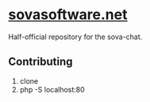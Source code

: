 # [sovasoftware.net](https://sovasoftware.net/)

Half-official repository for the sova-chat.

## Contributing

1. clone
2. php -S localhost:80
